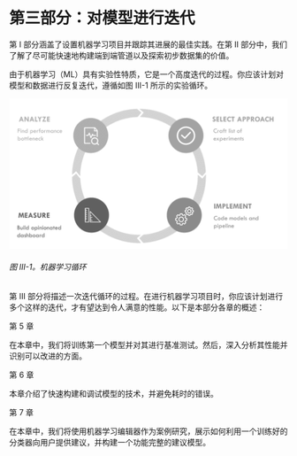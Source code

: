 # 第三部分：对模型进行迭代

第 I 部分涵盖了设置机器学习项目并跟踪其进展的最佳实践。在第 II 部分中，我们了解了尽可能快速地构建端到端管道以及探索初步数据集的价值。

由于机器学习（ML）具有实验性特质，它是一个高度迭代的过程。你应该计划对模型和数据进行反复迭代，遵循如图 III-1 所示的实验循环。

![机器学习循环](img/bmla_p319.png)

###### 图 III-1。机器学习循环

第 III 部分将描述一次迭代循环的过程。在进行机器学习项目时，你应该计划进行多个这样的迭代，才有望达到令人满意的性能。以下是本部分各章的概述：

第 5 章

在本章中，我们将训练第一个模型并对其进行基准测试。然后，深入分析其性能并识别可以改进的方面。

第 6 章

本章介绍了快速构建和调试模型的技术，并避免耗时的错误。

第 7 章

在本章中，我们将使用机器学习编辑器作为案例研究，展示如何利用一个训练好的分类器向用户提供建议，并构建一个功能完整的建议模型。
